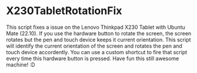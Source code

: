 # X230TabletRotationFix
This script fixes a issue on the Lenovo Thinkpad X230 Tablet with Ubuntu Mate (22.10).
If you use the hardware button to rotate the screen, the screen rotates but the pen and touch device keeps it current orientation.
This script will identify the current orientation of the screen and rotates the pen and touch device accordently.
You can use a custom shortcut to fire that script every time this hardware button is pressed.
Have fun this still awesome machine! :D
